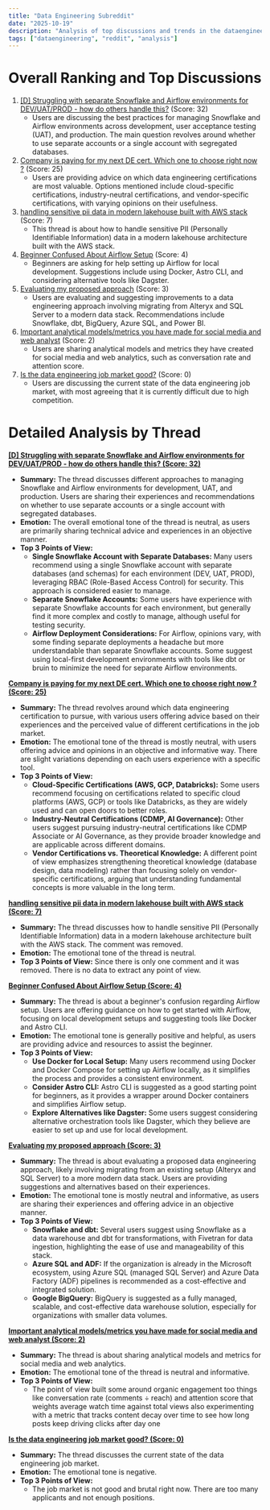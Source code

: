 ```yaml
---
title: "Data Engineering Subreddit"
date: "2025-10-19"
description: "Analysis of top discussions and trends in the dataengineering subreddit"
tags: ["dataengineering", "reddit", "analysis"]
---
```


# Overall Ranking and Top Discussions
1.  [[D] Struggling with separate Snowflake and Airflow environments for DEV/UAT/PROD - how do others handle this?](https://www.reddit.com/r/dataengineering/comments/1oajs0h/struggling_with_separate_snowflake_and_airflow/) (Score: 32)
    *   Users are discussing the best practices for managing Snowflake and Airflow environments across development, user acceptance testing (UAT), and production. The main question revolves around whether to use separate accounts or a single account with segregated databases.
2.  [Company is paying for my next DE cert. Which one to choose right now ?](https://www.reddit.com/r/dataengineering/comments/1oafuv2/company_is_paying_for_my_next_de_cert_which_one/) (Score: 25)
    *   Users are providing advice on which data engineering certifications are most valuable. Options mentioned include cloud-specific certifications, industry-neutral certifications, and vendor-specific certifications, with varying opinions on their usefulness.
3.  [handling sensitive pii data in modern lakehouse built with AWS stack](https://www.reddit.com/r/dataengineering/comments/1oagoef/handling_sensitive_pii_data_in_modern_lakehouse/) (Score: 7)
    *   This thread is about how to handle sensitive PII (Personally Identifiable Information) data in a modern lakehouse architecture built with the AWS stack.
4.  [Beginner Confused About Airflow Setup](https://www.reddit.com/r/dataengineering/comments/1oatq7o/beginner_confused_about_airflow_setup/) (Score: 4)
    *   Beginners are asking for help setting up Airflow for local development. Suggestions include using Docker, Astro CLI, and considering alternative tools like Dagster.
5.  [Evaluating my proposed approach](https://www.reddit.com/r/dataengineering/comments/1oaa9jv/evaluating_my_proposed_approach/) (Score: 3)
    *   Users are evaluating and suggesting improvements to a data engineering approach involving migrating from Alteryx and SQL Server to a modern data stack. Recommendations include Snowflake, dbt, BigQuery, Azure SQL, and Power BI.
6.  [Important analytical models/metrics you have made for social media and web analyst](https://www.reddit.com/r/dataengineering/comments/1oai1xu/important_analytical_modelsmetrics_you_have_made/) (Score: 2)
    *   Users are sharing analytical models and metrics they have created for social media and web analytics, such as conversation rate and attention score.
7.  [Is the data engineering job market good?](https://www.reddit.com/r/dataengineering/comments/1oa7fk5/is_the_data_engineering_job_market_good/) (Score: 0)
    *   Users are discussing the current state of the data engineering job market, with most agreeing that it is currently difficult due to high competition.

# Detailed Analysis by Thread
**[ [D] Struggling with separate Snowflake and Airflow environments for DEV/UAT/PROD - how do others handle this? (Score: 32)](https://www.reddit.com/r/dataengineering/comments/1oajs0h/struggling_with_separate_snowflake_and_airflow/)**
*   **Summary:** The thread discusses different approaches to managing Snowflake and Airflow environments for development, UAT, and production. Users are sharing their experiences and recommendations on whether to use separate accounts or a single account with segregated databases.
*   **Emotion:** The overall emotional tone of the thread is neutral, as users are primarily sharing technical advice and experiences in an objective manner.
*   **Top 3 Points of View:**
    *   **Single Snowflake Account with Separate Databases:** Many users recommend using a single Snowflake account with separate databases (and schemas) for each environment (DEV, UAT, PROD), leveraging RBAC (Role-Based Access Control) for security. This approach is considered easier to manage.
    *   **Separate Snowflake Accounts:** Some users have experience with separate Snowflake accounts for each environment, but generally find it more complex and costly to manage, although useful for testing security.
    *   **Airflow Deployment Considerations:** For Airflow, opinions vary, with some finding separate deployments a headache but more understandable than separate Snowflake accounts. Some suggest using local-first development environments with tools like dbt or bruin to minimize the need for separate Airflow environments.

**[Company is paying for my next DE cert. Which one to choose right now ? (Score: 25)](https://www.reddit.com/r/dataengineering/comments/1oafuv2/company_is_paying_for_my_next_de_cert_which_one/)**
*   **Summary:** The thread revolves around which data engineering certification to pursue, with various users offering advice based on their experiences and the perceived value of different certifications in the job market.
*   **Emotion:** The emotional tone of the thread is mostly neutral, with users offering advice and opinions in an objective and informative way. There are slight variations depending on each users experience with a specific tool.
*   **Top 3 Points of View:**
    *   **Cloud-Specific Certifications (AWS, GCP, Databricks):** Some users recommend focusing on certifications related to specific cloud platforms (AWS, GCP) or tools like Databricks, as they are widely used and can open doors to better roles.
    *   **Industry-Neutral Certifications (CDMP, AI Governance):** Other users suggest pursuing industry-neutral certifications like CDMP Associate or AI Governance, as they provide broader knowledge and are applicable across different domains.
    *   **Vendor Certifications vs. Theoretical Knowledge:** A different point of view emphasizes strengthening theoretical knowledge (database design, data modeling) rather than focusing solely on vendor-specific certifications, arguing that understanding fundamental concepts is more valuable in the long term.

**[handling sensitive pii data in modern lakehouse built with AWS stack (Score: 7)](https://www.reddit.com/r/dataengineering/comments/1oagoef/handling_sensitive_pii_data_in_modern_lakehouse/)**
*   **Summary:** The thread discusses how to handle sensitive PII (Personally Identifiable Information) data in a modern lakehouse architecture built with the AWS stack. The comment was removed.
*   **Emotion:** The emotional tone of the thread is neutral.
*   **Top 3 Points of View:** Since there is only one comment and it was removed. There is no data to extract any point of view.

**[Beginner Confused About Airflow Setup (Score: 4)](https://www.reddit.com/r/dataengineering/comments/1oatq7o/beginner_confused_about_airflow_setup/)**
*   **Summary:** The thread is about a beginner's confusion regarding Airflow setup. Users are offering guidance on how to get started with Airflow, focusing on local development setups and suggesting tools like Docker and Astro CLI.
*   **Emotion:** The emotional tone is generally positive and helpful, as users are providing advice and resources to assist the beginner.
*   **Top 3 Points of View:**
    *   **Use Docker for Local Setup:** Many users recommend using Docker and Docker Compose for setting up Airflow locally, as it simplifies the process and provides a consistent environment.
    *   **Consider Astro CLI:** Astro CLI is suggested as a good starting point for beginners, as it provides a wrapper around Docker containers and simplifies Airflow setup.
    *   **Explore Alternatives like Dagster:** Some users suggest considering alternative orchestration tools like Dagster, which they believe are easier to set up and use for local development.

**[Evaluating my proposed approach (Score: 3)](https://www.reddit.com/r/dataengineering/comments/1oaa9jv/evaluating_my_proposed_approach/)**
*   **Summary:** The thread is about evaluating a proposed data engineering approach, likely involving migrating from an existing setup (Alteryx and SQL Server) to a more modern data stack. Users are providing suggestions and alternatives based on their experiences.
*   **Emotion:** The emotional tone is mostly neutral and informative, as users are sharing their experiences and offering advice in an objective manner.
*   **Top 3 Points of View:**
    *   **Snowflake and dbt:** Several users suggest using Snowflake as a data warehouse and dbt for transformations, with Fivetran for data ingestion, highlighting the ease of use and manageability of this stack.
    *   **Azure SQL and ADF:** If the organization is already in the Microsoft ecosystem, using Azure SQL (managed SQL Server) and Azure Data Factory (ADF) pipelines is recommended as a cost-effective and integrated solution.
    *   **Google BigQuery:** BigQuery is suggested as a fully managed, scalable, and cost-effective data warehouse solution, especially for organizations with smaller data volumes.

**[Important analytical models/metrics you have made for social media and web analyst (Score: 2)](https://www.reddit.com/r/dataengineering/comments/1oai1xu/important_analytical_modelsmetrics_you_have_made/)**
*   **Summary:** The thread is about sharing analytical models and metrics for social media and web analytics.
*   **Emotion:** The emotional tone of the thread is neutral and informative.
*   **Top 3 Points of View:**
    *   The point of view built some around organic engagement too things like conversation rate (comments ÷ reach) and attention score that weights average watch time against total views also experimenting with a metric that tracks content decay over time to see how long posts keep driving clicks after day one

**[Is the data engineering job market good? (Score: 0)](https://www.reddit.com/r/dataengineering/comments/1oa7fk5/is_the_data_engineering_job_market_good/)**
*   **Summary:** The thread discusses the current state of the data engineering job market.
*   **Emotion:** The emotional tone is negative.
*   **Top 3 Points of View:**
    *   The job market is not good and brutal right now. There are too many applicants and not enough positions.
